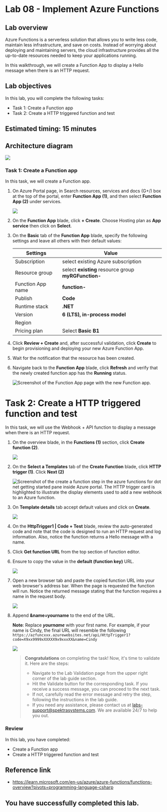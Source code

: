 # Lab 08 - Implement Azure Functions

## Lab overview

Azure Functions is a serverless solution that allows you to write less code, maintain less infrastructure, and save on costs. Instead of worrying about deploying and maintaining servers, the cloud infrastructure provides all the up-to-date resources needed to keep your applications running.

In this walkthrough, we will create a Function App to display a Hello message when there is an HTTP request.

## Lab objectives

In this lab, you will complete the following tasks:

+ Task 1: Create a Function app
+ Task 2: Create a HTTP triggered function and test

## Estimated timing: 15 minutes

## Architecture diagram

![](../images/az900lab08.PNG) 

### Task 1: Create a Function app

In this task, we will create a Function app.

1. On Azure Portal page, in Search resources, services and docs (G+/) box at the top of the portal, enter **Function App (1)**, and then select **Function App (2)** under services.

    ![](../images/lab8-image1.png)
      
1. On the **Function App** blade, click **+ Create**. Choose Hosting plan as **App service** then click on **Select**.

1. On the **Basic** tab of the **Function App** blade, specify the following settings and leave all others with their default values: 

    | Settings | Value |
    | -- | --|
    | Subscription | select existing Azure subscription |
    | Resource group | select **existing** resource group **myRGFunction-<inject key="DeploymentID" enableCopy="false"/>** |
    | Function App name | **function-<inject key="DeploymentID" enableCopy="false"/>**|
    | Publish | **Code**|
    | Runtime stack | **.NET** |
    | Version | **6 (LTS), in-process model** |
    | Region | **<inject key="Region" enableCopy="false"/>**|
    | Pricing plan | Select **Basic B1** | 
        
1. Click **Review + Create** and, after successful validation, click **Create** to begin provisioning and deploying your new Azure Function App.

1. Wait for the notification that the resource has been created.

1. Navigate back to the **Function App** blade, click **Refresh** and verify that the newly created function app has the **Running** status. 

    ![Screenshot of the Function App page with the new Function app.](../images/az-204_03-01.png)

# Task 2: Create a HTTP triggered function and test

In this task, we will use the Webhook + API function to display a message when there is an HTTP request. 

1. On the overview blade, in the **Functions (1)** section, click **Create function (2)**.

    ![](../images/creatfunc.png)

1. On the **Select a Templates** tab of the **Create Function** blade, click **HTTP trigger (1)**. Click **Next (2)**  

    ![Screenshot of the create a function step in the azure functions for dot net getting started pane inside Azure portal. The HTTP trigger card is highlighted to illustrate the display elements used to add a new webhook to an Azure function.](../images/fun4.png)

1. On **Template details** tab accept default values and click on **Create**.

   ![](../images/fun5.png)

1. On the **HttpTrigger1 \| Code + Test** blade, review the auto-generated code and note that the code is designed to run an HTTP request and log information. Also, notice the function returns a Hello message with a name. 

1. Click **Get function URL** from the top section of function editor. 

1. Ensure to copy the value in the **default (function key)** URL. 

   ![](../images/fun1.png)
   
1. Open a new browser tab and paste the copied function URL into your web browser's address bar. When the page is requested the function will run. Notice the returned message stating that the function requires a name in the request body.

    ![](../images/fun2.png)
   
1. Append **&name=yourname** to the end of the URL.

    **Note**: Replace ***yourname*** with your first name. For example, if your name is Cindy, the final URL will resemble the following `https://azfuncxxx.azurewebsites.net/api/HttpTrigger1?code=X9xx9999xXXXXX9x9xxxXX&name=Cindy`

     ![](../images/fun6.png)
   
    <!--1. When your function runs, every invocation is traced. To view the traces in Azure portal, return to the **HttpTrigger1** blade, in the **Developer** section, click **Monitor**. For more advanced analysis, click **Run query in Application Insights**.

    ![Screenshot of a trace information log resulting from running the function inside the function editor in Azure portal.](../images/0709.png) -->

      <validation step="aa3ef50a-af7a-4070-b8a1-75c0a741eb60" />

      >**Congratulations** on completing the task! Now, it's time to validate it. Here are the steps:
     > - Navigate to the Lab Validation page from the upper right corner of the lab guide section.
     > - Hit the Validate button for the corresponding task. If you receive a success message, you can proceed to the next task. 
     > - If not, carefully read the error message and retry the step, following the instructions in the lab guide.
     > - If you need any assistance, please contact us at labs-support@spektrasystems.com. We are available 24/7 to help you out.

### Review
In this lab, you have completed:
- Create a Function app
- Create a HTTP triggered function and test

## Reference link

- https://learn.microsoft.com/en-us/azure/azure-functions/functions-overview?pivots=programming-language-csharp
  
## You have successfully completed this lab.
